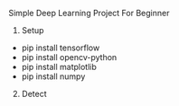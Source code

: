 Simple Deep Learning Project For Beginner
1. Setup
- pip install tensorflow
- pip install opencv-python
- pip install matplotlib
- pip install numpy
2. Detect 





